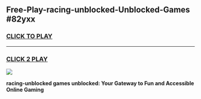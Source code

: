 
## Free-Play-racing-unblocked-Unblocked-Games #82yxx
<h3>
<a href="https://news.freeplayer.one?title=racing-unblocked&ref=8M">CLICK TO PLAY</a></h3>
<hr>

<h3>
<a href="https://news.freeplayer.one?title=racing-unblocked&ref=8M">CLICK 2 PLAY</a>
  
</h3>

<a href="https://news.freeplayer.one?title=racing-unblocked&ref=8M"><img src="https://clearcache.store/games.png"></a>


**racing-unblocked games unblocked: Your Gateway to Fun and Accessible Online Gaming**
